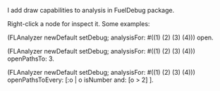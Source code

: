 I add draw capabilities to analysis in FuelDebug package.

Right-click a node for inspect it. Some examples:

(FLAnalyzer newDefault
	setDebug;
	analysisFor: #((1) (2) (3) (4)))
	open.

(FLAnalyzer newDefault
	setDebug;
	analysisFor: #((1) (2) (3) (4)))
	openPathsTo: 3.
	
(FLAnalyzer newDefault
	setDebug;
	analysisFor: #((1) (2) (3) (4)))
	openPathsToEvery: [:o | o isNumber and: [o > 2] ].
	
